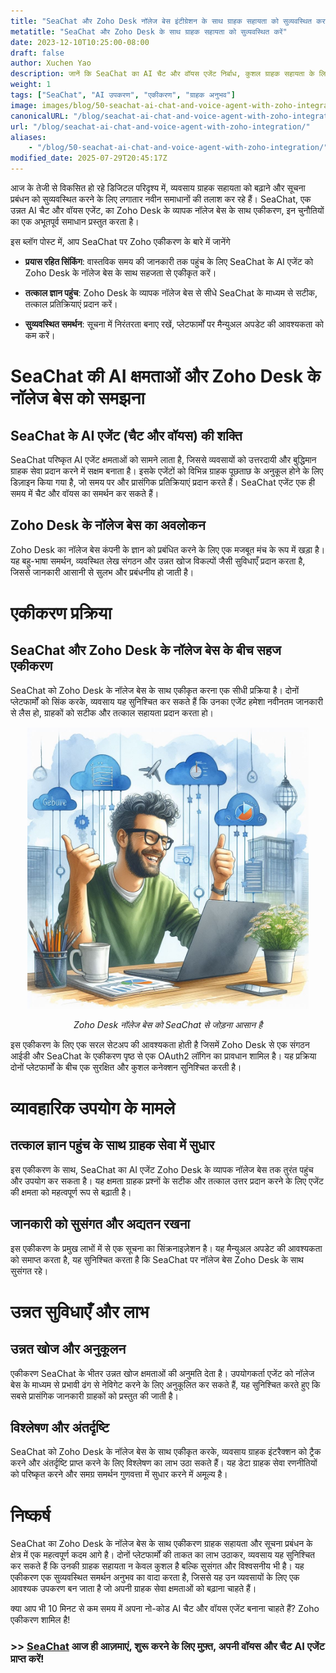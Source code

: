 ```yaml
---
title: "SeaChat और Zoho Desk नॉलेज बेस इंटीग्रेशन के साथ ग्राहक सहायता को सुव्यवस्थित करना"
metatitle: "SeaChat और Zoho Desk के साथ ग्राहक सहायता को सुव्यवस्थित करें"
date: 2023-12-10T10:25:00-08:00
draft: false
author: Xuchen Yao
description: जानें कि SeaChat का AI चैट और वॉयस एजेंट निर्बाध, कुशल ग्राहक सहायता के लिए Zoho Desk के व्यापक नॉलेज बेस के साथ कैसे एकीकृत होता है।
weight: 1
tags: ["SeaChat", "AI उपकरण", "एकीकरण", "ग्राहक अनुभव"]
image: images/blog/50-seachat-ai-chat-and-voice-agent-with-zoho-integration/50-seachat-ai-chat-and-voice-agent-with-zoho-integration.png
canonicalURL: "/blog/seachat-ai-chat-and-voice-agent-with-zoho-integration/"
url: "/blog/seachat-ai-chat-and-voice-agent-with-zoho-integration/"
aliases:
    - "/blog/50-seachat-ai-chat-and-voice-agent-with-zoho-integration/"
modified_date: 2025-07-29T20:45:17Z
---
```


आज के तेजी से विकसित हो रहे डिजिटल परिदृश्य में, व्यवसाय ग्राहक सहायता को बढ़ाने और सूचना प्रबंधन को सुव्यवस्थित करने के लिए लगातार नवीन समाधानों की तलाश कर रहे हैं। SeaChat, एक उन्नत AI चैट और वॉयस एजेंट, का Zoho Desk के व्यापक नॉलेज बेस के साथ एकीकरण, इन चुनौतियों का एक अभूतपूर्व समाधान प्रस्तुत करता है।

इस ब्लॉग पोस्ट में, आप SeaChat पर Zoho एकीकरण के बारे में जानेंगे

- **प्रयास रहित सिंकिंग**: वास्तविक समय की जानकारी तक पहुंच के लिए SeaChat के AI एजेंट को Zoho Desk के नॉलेज बेस के साथ सहजता से एकीकृत करें।

- **तत्काल ज्ञान पहुंच**: Zoho Desk के व्यापक नॉलेज बेस से सीधे SeaChat के माध्यम से सटीक, तत्काल प्रतिक्रियाएं प्रदान करें।

- **सुव्यवस्थित समर्थन**: सूचना में निरंतरता बनाए रखें, प्लेटफार्मों पर मैन्युअल अपडेट की आवश्यकता को कम करें।


# SeaChat की AI क्षमताओं और Zoho Desk के नॉलेज बेस को समझना

## SeaChat के AI एजेंट (चैट और वॉयस) की शक्ति
SeaChat परिष्कृत AI एजेंट क्षमताओं को सामने लाता है, जिससे व्यवसायों को उत्तरदायी और बुद्धिमान ग्राहक सेवा प्रदान करने में सक्षम बनाता है। इसके एजेंटों को विभिन्न ग्राहक पूछताछ के अनुकूल होने के लिए डिज़ाइन किया गया है, जो समय पर और प्रासंगिक प्रतिक्रियाएं प्रदान करते हैं।
SeaChat एजेंट एक ही समय में चैट और वॉयस का समर्थन कर सकते हैं।

## Zoho Desk के नॉलेज बेस का अवलोकन
Zoho Desk का नॉलेज बेस कंपनी के ज्ञान को प्रबंधित करने के लिए एक मजबूत मंच के रूप में खड़ा है। यह बहु-भाषा समर्थन, व्यवस्थित लेख संगठन और उन्नत खोज विकल्पों जैसी सुविधाएँ प्रदान करता है, जिससे जानकारी आसानी से सुलभ और प्रबंधनीय हो जाती है।

# एकीकरण प्रक्रिया
## SeaChat और Zoho Desk के नॉलेज बेस के बीच सहज एकीकरण
SeaChat को Zoho Desk के नॉलेज बेस के साथ एकीकृत करना एक सीधी प्रक्रिया है। दोनों प्लेटफार्मों को सिंक करके, व्यवसाय यह सुनिश्चित कर सकते हैं कि उनका एजेंट हमेशा नवीनतम जानकारी से लैस हो, ग्राहकों को सटीक और तत्काल सहायता प्रदान करता हो।

<center>
<img height="450px" src="/images/blog/50-seachat-ai-chat-and-voice-agent-with-zoho-integration/1-connect-zoho-database-to-seachat.jpeg" alt="Zoho Desk नॉलेज बेस को SeaChat से जोड़ना आसान है"/>

*Zoho Desk नॉलेज बेस को SeaChat से जोड़ना आसान है*
</center>



इस एकीकरण के लिए एक सरल सेटअप की आवश्यकता होती है जिसमें Zoho Desk से एक संगठन आईडी और SeaChat के एकीकरण पृष्ठ से एक OAuth2 लॉगिन का प्रावधान शामिल है। यह प्रक्रिया दोनों प्लेटफार्मों के बीच एक सुरक्षित और कुशल कनेक्शन सुनिश्चित करती है।

# व्यावहारिक उपयोग के मामले

## तत्काल ज्ञान पहुंच के साथ ग्राहक सेवा में सुधार
इस एकीकरण के साथ, SeaChat का AI एजेंट Zoho Desk के व्यापक नॉलेज बेस तक तुरंत पहुंच और उपयोग कर सकता है। यह क्षमता ग्राहक प्रश्नों के सटीक और तत्काल उत्तर प्रदान करने के लिए एजेंट की क्षमता को महत्वपूर्ण रूप से बढ़ाती है।

## जानकारी को सुसंगत और अद्यतन रखना
इस एकीकरण के प्रमुख लाभों में से एक सूचना का सिंक्रनाइज़ेशन है। यह मैन्युअल अपडेट की आवश्यकता को समाप्त करता है, यह सुनिश्चित करता है कि SeaChat पर नॉलेज बेस Zoho Desk के साथ सुसंगत रहे।

# उन्नत सुविधाएँ और लाभ

## उन्नत खोज और अनुकूलन
एकीकरण SeaChat के भीतर उन्नत खोज क्षमताओं की अनुमति देता है। उपयोगकर्ता एजेंट को नॉलेज बेस के माध्यम से प्रभावी ढंग से नेविगेट करने के लिए अनुकूलित कर सकते हैं, यह सुनिश्चित करते हुए कि सबसे प्रासंगिक जानकारी ग्राहकों को प्रस्तुत की जाती है।

## विश्लेषण और अंतर्दृष्टि
SeaChat को Zoho Desk के नॉलेज बेस के साथ एकीकृत करके, व्यवसाय ग्राहक इंटरैक्शन को ट्रैक करने और अंतर्दृष्टि प्राप्त करने के लिए विश्लेषण का लाभ उठा सकते हैं। यह डेटा ग्राहक सेवा रणनीतियों को परिष्कृत करने और समग्र समर्थन गुणवत्ता में सुधार करने में अमूल्य है।

# निष्कर्ष
SeaChat का Zoho Desk के नॉलेज बेस के साथ एकीकरण ग्राहक सहायता और सूचना प्रबंधन के क्षेत्र में एक महत्वपूर्ण कदम आगे है। दोनों प्लेटफार्मों की ताकत का लाभ उठाकर, व्यवसाय यह सुनिश्चित कर सकते हैं कि उनकी ग्राहक सहायता न केवल कुशल है बल्कि सुसंगत और विश्वसनीय भी है। यह एकीकरण एक सुव्यवस्थित समर्थन अनुभव का वादा करता है, जिससे यह उन व्यवसायों के लिए एक आवश्यक उपकरण बन जाता है जो अपनी ग्राहक सेवा क्षमताओं को बढ़ाना चाहते हैं।


क्या आप भी 10 मिनट से कम समय में अपना नो-कोड AI चैट और वॉयस एजेंट बनाना चाहते हैं? Zoho एकीकरण शामिल है!

### >> [SeaChat](https://chat.seasalt.ai/?utm_source=blog) आज ही आज़माएं, शुरू करने के लिए मुफ़्त, अपनी वॉयस और चैट AI एजेंट प्राप्त करें!